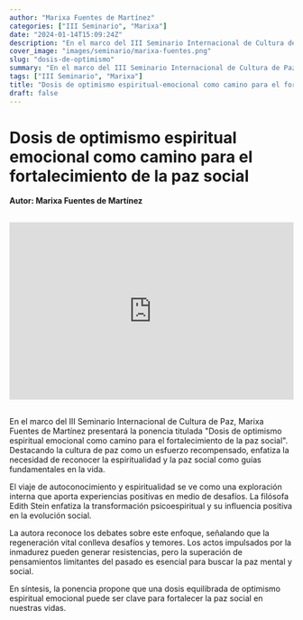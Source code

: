 ```yaml
---
author: "Marixa Fuentes de Martínez"
categories: ["III Seminario", "Marixa"]
date: "2024-01-14T15:09:24Z"
description: "En el marco del III Seminario Internacional de Cultura de Paz, Marixa Fuentes de Martínez presentará la ponencia titulada Dosis de optimismo espiritual emocional como camino para el fortalecimiento de la paz social."
cover_image: "images/seminario/marixa-fuentes.png"
slug: "dosis-de-optimismo"
summary: "En el marco del III Seminario Internacional de Cultura de Paz, Marixa Fuentes de Martínez presentará la ponencia titulada Dosis de optimismo espiritual emocional como camino para el fortalecimiento de la paz social."
tags: ["III Seminario", "Marixa"]
title: "Dosis de optimismo espiritual-emocional como camino para el fortalecimiento de la paz social"
draft: false
---
```


# Dosis de optimismo espiritual emocional como camino para el fortalecimiento de la paz social

<div style="display: flex; justify-content: flex-start; font-weight: bold; margin-bottom: 30px;"> 
Autor: Marixa Fuentes de Martínez
</div>

<div style="display: flex; justify-content: center; margin-bottom: 30px;">
<iframe width="560" height="315" src="https://www.youtube.com/embed/GVEpu83D7xk?si=LXat2tBgji9dECOa" title="YouTube video player" frameborder="0" allow="accelerometer; autoplay; clipboard-write; encrypted-media; gyroscope; picture-in-picture; web-share" allowfullscreen></iframe>
</div>

En el marco del III Seminario Internacional de Cultura de Paz, Marixa Fuentes de Martínez presentará la ponencia titulada "Dosis de optimismo espiritual emocional como camino para el fortalecimiento de la paz social".  Destacando la cultura de paz como un esfuerzo recompensado, enfatiza la necesidad de reconocer la espiritualidad y la paz social como guías fundamentales en la vida.

El viaje de autoconocimiento y espiritualidad se ve como una exploración interna que aporta experiencias positivas en medio de desafíos. La filósofa Edith Stein enfatiza la transformación psicoespiritual y su influencia positiva en la evolución social.

La autora reconoce los debates sobre este enfoque, señalando que la regeneración vital conlleva desafíos y temores. Los actos impulsados por la inmadurez pueden generar resistencias, pero la superación de pensamientos limitantes del pasado es esencial para buscar la paz mental y social.

En síntesis, la ponencia propone que una dosis equilibrada de optimismo espiritual emocional puede ser clave para fortalecer la paz social en nuestras vidas.